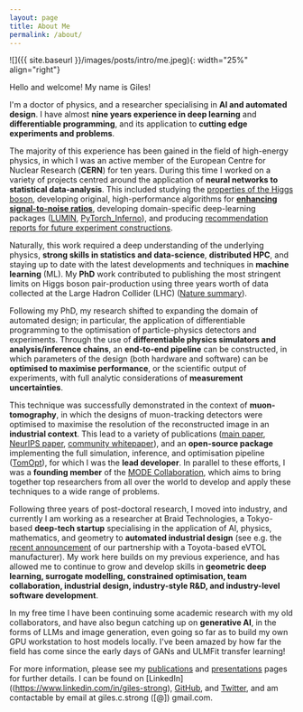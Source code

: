 ```yaml
---
layout: page
title: About Me
permalink: /about/
---
```


![]({{ site.baseurl }}/images/posts/intro/me.jpeg){: width="25%" align="right"}

Hello and welcome! My name is Giles!

I'm a doctor of physics, and a researcher specialising in **AI and automated design**. I have almost **nine years experience in deep learning** and **differentiable programming**, and its application to **cutting edge experiments and problems**.

The majority of this experience has been gained in the field of high-energy physics, in which I was an active member of the European Centre for Nuclear Research (**CERN**) for ten years. During this time I worked on a variety of projects centred around the application of **neural networks to statistical data-analysis**. This included studying the [properties of the Higgs boson](https://www.sciencedirect.com/science/article/pii/S0370269322006657), developing original, high-performance algorithms for [**enhancing signal-to-noise ratios**](https://link.springer.com/article/10.1140/epjc/s10052-022-09993-5), developing domain-specific deep-learning packages ([LUMIN](https://lumin.readthedocs.io/), [PyTorch_Inferno](https://gilesstrong.github.io/pytorch_inferno/)), and producing [recommendation reports for future experiment constructions](https://cds.cern.ch/record/2667167). 

Naturally, this work required a deep understanding of the underlying physics, **strong skills in statistics and data-science**, **distributed HPC**, and staying up to date with the latest developments and techniques in **machine learning** (ML). My **PhD** work contributed to publishing the most stringent limits on Higgs boson pair-production using three years worth of data collected at the Large Hadron Collider (LHC) ([Nature summary](https://www.nature.com/articles/s41586-022-04892-x#Fig2)).

Following my PhD, my research shifted to expanding the domain of automated design; in particular, the application of differentiable programming to the optimisation of particle-physics detectors and experiments. Through the use of **differentiable physics simulators and analysis/inference chains**, an **end-to-end pipeline** can be constructed, in which parameters of the design (both hardware and software) can be **optimised to maximise performance**, or the scientific output of experiments, with full analytic considerations of **measurement uncertainties**.

This technique was successfully demonstrated in the context of **muon-tomography**, in which the designs of muon-tracking detectors were optimised to maximise the resolution of the reconstructed image in an **industrial context**. This lead to a variety of publications ([main paper](https://iopscience.iop.org/article/10.1088/2632-2153/ad52e7), [NeurIPS paper](https://ml4physicalsciences.github.io/2023/files/NeurIPS_ML4PS_2023_50.pdf), [community whitepaper](https://www.sciencedirect.com/science/article/pii/S2405428323000047)), and an **open-source package** implementing the full simulation, inference, and optimisation pipeline ([TomOpt](https://tomopt.readthedocs.io/en/latest/)), for which I was the **lead developer**. In parallel to these efforts, I was a **founding member** of the [MODE Collaboration](https://mode-collaboration.github.io/), which aims to bring together top researchers from all over the world to develop and apply these techniques to a wide range of problems.

Following three years of post-doctoral research, I moved into industry, and currently I am working as a researcher at Braid Technologies, a Tokyo-based **deep-tech startup** specialising in the application of AI, physics, mathematics, and geometry to **automated industrial design** (see e.g. the [recent announcement](https://en.skydrive2020.com/archives/13652) of our partnership with a Toyota-based eVTOL manufacturer). My work here builds on my previous experience, and has allowed me to continue to grow and develop skills in **geometric deep learning, surrogate modelling, constrained optimisation, team collaboration, industrial design, industry-style R&D, and industry-level software development**.

In my free time I have been continuing some academic research with my old collaborators, and have also begun catching up on **generative AI**, in the forms of LLMs and image generation, even going so far as to build my own GPU workstation to host models locally. I've been amazed by how far the field has come since the early days of GANs and ULMFit transfer learning!

For more information, please see my [publications](https://gilesstrong.github.io/website/publications/) and [presentations](https://gilesstrong.github.io/website/presentations/) pages for further details. I can be found on [LinkedIn]((https://www.linkedin.com/in/giles-strong), [GitHub](https://github.com/GilesStrong), and [Twitter](https://twitter.com/Giles_C_Strong), and am contactable by email at giles.c.strong ([@]) gmail.com.
